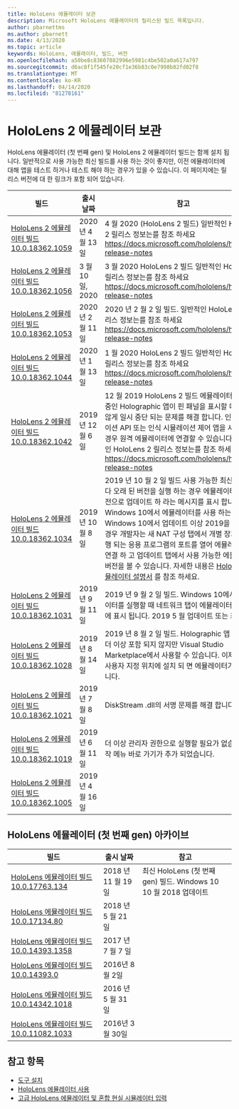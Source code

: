 ```yaml
---
title: HoloLens 에뮬레이터 보관
description: Microsoft HoloLens 에뮬레이터의 릴리스된 빌드 목록입니다.
author: pbarnettms
ms.author: pbarnett
ms.date: 4/13/2020
ms.topic: article
keywords: HoloLens, 에뮬레이터, 빌드, 버전
ms.openlocfilehash: a50be8c83607882996e5981c4be502a0a617a797
ms.sourcegitcommit: d6ac8f1f545fe20cf1e36b83c0e7998b82fd02f8
ms.translationtype: MT
ms.contentlocale: ko-KR
ms.lasthandoff: 04/14/2020
ms.locfileid: "81278161"
---
```

# <a name="hololens-2-emulator-archive"></a>HoloLens 2 에뮬레이터 보관

HoloLens 에뮬레이터 (첫 번째 gen) 및 HoloLens 2 에뮬레이터 빌드는 함께 설치 됩니다. 일반적으로 사용 가능한 최신 빌드를 사용 하는 것이 좋지만, 이전 에뮬레이터에 대해 앱을 테스트 하거나 테스트 해야 하는 경우가 있을 수 있습니다. 이 페이지에는 릴리스 버전에 대 한 링크가 포함 되어 있습니다.

|  빌드 |  출시 날짜 |  참고 | 
|----------|----------|----------|
|  [HoloLens 2 에뮬레이터 빌드 10.0.18362.1059](https://go.microsoft.com/fwlink/?linkid=2126826) | 2020 년 4 월 13 일 | 4 월 2020 (HoloLens 2 빌드)  일반적인 HoloLens 2 릴리스 정보는를 참조 하세요 https://docs.microsoft.com/hololens/hololens-release-notes |
|  [HoloLens 2 에뮬레이터 빌드 10.0.18362.1056](https://go.microsoft.com/fwlink/?linkid=2121323) | 3 월 10 일, 2020 | 3 월 2020 HoloLens 2 빌드  일반적인 HoloLens 2 릴리스 정보는를 참조 하세요 https://docs.microsoft.com/hololens/hololens-release-notes |
|  [HoloLens 2 에뮬레이터 빌드 10.0.18362.1053](https://go.microsoft.com/fwlink/?linkid=2118321) | 2020 년 2 월 11 일 | 2020 년 2 월 2 일 빌드.  일반적인 HoloLens 2 릴리스 정보는를 참조 하세요 https://docs.microsoft.com/hololens/hololens-release-notes |
|  [HoloLens 2 에뮬레이터 빌드 10.0.18362.1044](https://go.microsoft.com/fwlink/?linkid=2114824) | 2020 년 1 월 13 일 | 1 월 2020 HoloLens 2 빌드  일반적인 HoloLens 2 릴리스 정보는를 참조 하세요 https://docs.microsoft.com/hololens/hololens-release-notes |
|  [HoloLens 2 에뮬레이터 빌드 10.0.18362.1042](https://go.microsoft.com/fwlink/?linkid=2112589) | 2019 년 12 월 6 일 | 12 월 2019 HoloLens 2 빌드  에뮬레이터에서 실행 중인 Holographic 앱이 핀 패널을 표시할 때 예기치 않게 일시 중단 되는 문제를 해결 합니다.  인식 시뮬레이션 API 또는 인식 시뮬레이션 제어 앱을 사용 하는 경우 원격 에뮬레이터에 연결할 수 있습니다.  일반적인 HoloLens 2 릴리스 정보는를 참조 하세요 https://docs.microsoft.com/hololens/hololens-release-notes |
|  [HoloLens 2 에뮬레이터 빌드 10.0.18362.1034](https://go.microsoft.com/fwlink/?linkid=2106649) | 2019 년 10 월 8 일 | 2019 년 10 월 2 일 빌드  사용 가능한 최신 버전 보다 오래 된 버전을 실행 하는 경우 에뮬레이터가 새 버전으로 업데이트 하 라는 메시지를 표시 합니다.  Windows 10에서 에뮬레이터를 사용 하는 경우 Windows 10에서 업데이트 이상 2019을 사용 하는 경우 개발자는 새 NAT 구성 탭에서 개별 장치에서 실행 되는 응용 프로그램의 포트를 열어 에뮬레이터에 연결 하 고 업데이트 탭에서 사용 가능한 에뮬레이터 버전을 볼 수 있습니다.  자세한 내용은 [HoloLens 에뮬레이터 설명서](using-the-hololens-emulator.md) 를 참조 하세요. |
|  [HoloLens 2 에뮬레이터 빌드 10.0.18362.1031](https://go.microsoft.com/fwlink/?linkid=2103724) | 2019 년 9 월 11 일 | 2019 년 9 월 2 일 빌드.  Windows 10에서 에뮬레이터를 실행할 때 네트워크 탭이 에뮬레이터 도구 창에 표시 됩니다. 2019 5 월 업데이트 또는 최신 버전. |
|  [HoloLens 2 에뮬레이터 빌드 10.0.18362.1028](https://go.microsoft.com/fwlink/?linkid=2101019) | 2019 년 8 월 14 일 | 2019 년 8 월 2 일 빌드.  Holographic 앱 템플릿은 더 이상 포함 되지 않지만 Visual Studio Marketplace에서 사용할 수 있습니다.  이제 Sdk가 사용자 지정 위치에 설치 되 면 에뮬레이터가 작동 합니다. |
|  [HoloLens 2 에뮬레이터 빌드 10.0.18362.1021](https://go.microsoft.com/fwlink/?linkid=2098508) | 2019 년 7 월 8 일 | DiskStream .dll의 서명 문제를 해결 합니다. |
|  [HoloLens 2 에뮬레이터 빌드 10.0.18362.1019](https://go.microsoft.com/fwlink/?linkid=2095316) | 2019 년 6 월 11 일 | 더 이상 관리자 권한으로 실행할 필요가 없습니다.  시작 메뉴 바로 가기가 추가 되었습니다. |
|  [HoloLens 2 에뮬레이터 빌드 10.0.18362.1005](https://go.microsoft.com/fwlink/?linkid=2087187) | 2019 년 4 월 16 일 |  |

## <a name="hololens-emulator-1st-gen-archive"></a>HoloLens 에뮬레이터 (첫 번째 gen) 아카이브

|  빌드 |  출시 날짜 |  참고 | 
|----------|----------|----------|
|  [HoloLens 에뮬레이터 빌드 10.0.17763.134](https://go.microsoft.com/fwlink/?linkid=2065980) | 2018 년 11 월 19 일 | 최신 HoloLens (첫 번째 gen) 빌드. Windows 10 10 월 2018 업데이트 |
|  [HoloLens 에뮬레이터 빌드 10.0.17134.80](https://go.microsoft.com/fwlink/?linkid=874531) | 2018 년 5 월 21 일 | 
|  [HoloLens 에뮬레이터 빌드 10.0.14393.1358](https://go.microsoft.com/fwlink/?linkid=852626) |  2017 년 7 월 7 일 |
|  [HoloLens 에뮬레이터 빌드 10.0.14393.0](https://go.microsoft.com/fwlink/?LinkID=823018) |  2016년 8월 2일 |
|  [HoloLens 에뮬레이터 빌드 10.0.14342.1018](https://go.microsoft.com/fwlink/?LinkID=823018) |  2016 년 5 월 31 일 |
|  [HoloLens 에뮬레이터 빌드 10.0.11082.1033](https://go.microsoft.com/fwlink/?LinkID=724053) |  2016년 3월 30일 |

## <a name="see-also"></a>참고 항목
* [도구 설치](install-the-tools.md)
* [HoloLens 에뮬레이터 사용](using-the-hololens-emulator.md)
* [고급 HoloLens 에뮬레이터 및 혼합 현실 시뮬레이터 입력](advanced-hololens-emulator-and-mixed-reality-simulator-input.md)
